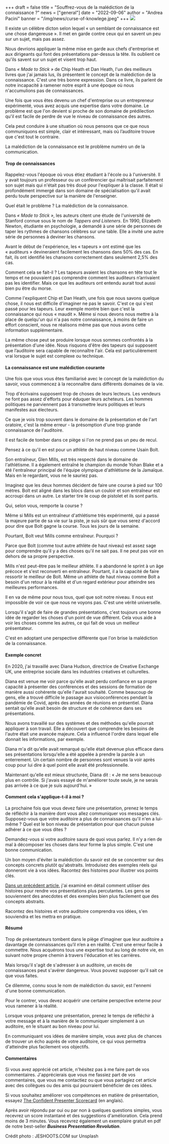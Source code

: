 +++
draft = false
title = "Souffrez-vous de la malédiction de la connaissance ?"
news = ["general"]
date = "2022-09-06"
author = "Andrea Pacini"
banner = "/img/news/curse-of-knowlege.jpeg"
+++
![](/img/news/curse-of-knowlege.jpeg)

Il existe un célèbre dicton selon lequel « un semblant de connaissance est une chose dangereuse ». Il met en garde contre ceux qui en savent un peu sur un sujet, mais pas assez.

Nous devrions appliquer la même mise en garde aux chefs d'entreprise et aux dirigeants qui font des présentations par-dessus la tête. Ils oublient ce qu'ils savent sur un sujet et visent trop haut.

Dans *« Made to Stick »* de Chip Heath et Dan Heath, l'un des meilleurs livres que j'ai jamais lus, ils présentent le concept de la malédiction de la connaissance. C'est une très bonne expression. Dans ce livre, ils parlent de notre incapacité à ramener notre esprit à une époque où nous n'accumulions pas de connaissances.

Une fois que vous êtes devenu un chef d'entreprise ou un entrepreneur expérimenté, vous avez acquis une expertise dans votre domaine. Le problème est que l'on devient si proche de son domaine de prédilection qu'il est facile de perdre de vue le niveau de connaissance des autres.

Cela peut conduire à une situation où nous pensons que ce que nous communiquons est simple, clair et intéressant, mais où l’auditoire trouve que c'est tout le contraire. 

La malédiction de la connaissance est le problème numéro un de la communication. 

#### **Trop de connaissances**

Rappelez-vous l'époque où vous étiez étudiant à l'école ou à l'université. Il y avait toujours un professeur ou un conférencier qui maîtrisait parfaitement son sujet mais qui n'était pas très doué pour l'expliquer à la classe. Il était si profondément immergé dans son domaine de spécialisation qu'il avait perdu toute perspective sur la manière de l'enseigner.

Quel était le problème ? La malédiction de la connaissance. 

Dans *« Made to Stick »*, les auteurs citent une étude de l'université de Stanford connue sous le nom de *Tappers and Listeners*. En 1990, Elizabeth Newton, étudiante en psychologie, a demandé à une série de personnes de taper les rythmes de chansons célèbres sur une table. Elle a invité une autre série de personnes à deviner les chansons.

Avant le début de l'expérience, les « tapeurs » ont estimé que les « auditeurs » devineraient facilement les chansons dans 50% des cas. En fait, ils ont identifié les chansons correctement dans seulement 2,5% des cas.

Comment cela se fait-il ? Les tapeurs avaient les chansons en tête tout le temps et ne pouvaient pas comprendre comment les auditeurs n’arrivaient pas les identifier. Mais ce que les auditeurs ont entendu aurait tout aussi bien pu être du morse.

Comme l'expliquent Chip et Dan Heath, une fois que nous savons quelque chose, il nous est difficile d'imaginer ne pas le savoir. C'est ce qui s'est passé pour les tapeurs. Leur exemple montre bien que c'est la connaissance qui nous « maudit ». Même si nous devons nous mettre à la place de quelqu'un qui n'a pas notre connaissance, à moins de faire un effort conscient, nous ne réalisons même pas que nous avons cette information supplémentaire.

La même chose peut se produire lorsque nous sommes confrontés à la présentation d'une idée. Nous risquons d'être des tapeurs qui supposent que l’auditoire sera capable de reconnaître l'air. Cela est particulièrement vrai lorsque le sujet est complexe ou technique.

#### **La connaissance est une malédiction courante**

Une fois que vous vous êtes familiarisé avec le concept de la malédiction du savoir, vous commencez à la reconnaître dans différents domaines de la vie.

Trop d'écrivains supposent trop de choses de leurs lecteurs. Les vendeurs ne font pas assez d'efforts pour éduquer leurs acheteurs. Les hommes politiques ne parviennent pas à transmettre leurs politiques et leurs manifestes aux électeurs.

Ce que je vois trop souvent dans le domaine de la présentation et de l'art oratoire, c'est la même erreur - la présomption d'une trop grande connaissance de l'auditoire.

Il est facile de tomber dans ce piège si l'on ne prend pas un peu de recul.

Pensez à ce qu'il en est pour un athlète de haut niveau comme Usain Bolt.

Son entraîneur, Glen Mills, est très respecté dans le domaine de l'athlétisme. Il a également entraîné le champion du monde Yohan Blake et a été l'entraîneur principal de l'équipe olympique d'athlétisme de la Jamaïque. Mais en le regardant, vous ne le sauriez pas.

Imaginez que les deux hommes décident de faire une course à pied sur 100 mètres. Bolt est aligné dans les blocs dans un couloir et son entraîneur est accroupi dans un autre. Le starter tire le coup de pistolet et ils sont partis.

Qui, selon vous, remporte la course ? 

Même si Mills est un entraîneur d'athlétisme très expérimenté, qui a passé la majeure partie de sa vie sur la piste, je suis sûr que vous serez d'accord pour dire que Bolt gagne la course. Tous les jours de la semaine. 

Pourtant, Bolt veut Mills comme entraîneur. Pourquoi ? 

Parce que Bolt (comme tout autre athlète de haut niveau) est assez sage pour comprendre qu'il y a des choses qu'il ne sait pas. Il ne peut pas voir en dehors de sa propre perspective.

Mills n'est peut-être pas le meilleur athlète. Il a abandonné le sprint à un âge précoce et s'est reconverti en entraîneur. Pourtant, il a la capacité de faire ressortir le meilleur de Bolt. Même un athlète de haut niveau comme Bolt a besoin d'un retour à la réalité et d'un regard extérieur pour atteindre ses meilleures performances.

Il en va de même pour nous tous, quel que soit notre niveau. Il nous est impossible de voir ce que nous ne voyons pas. C'est une vérité universelle.

Lorsqu'il s'agit de faire de grandes présentations, c'est toujours une bonne idée de regarder les choses d'un point de vue différent. Cela vous aide à voir les choses comme les autres, ce qui fait de vous un meilleur présentateur.

C'est en adoptant une perspective différente que l'on brise la malédiction de la connaissance.

#### **Exemple concret**

En 2020, j'ai travaillé avec Diana Hudson, directrice de Creative Exchange UK, une entreprise sociale dans les industries créatives et culturelles.

Diana est venue me voir parce qu'elle avait perdu confiance en sa propre capacité à présenter des conférences et des sessions de formation de manière aussi cohérente qu'elle l'aurait souhaité. Comme beaucoup de gens, elle a trouvé difficile le passage aux visioconférences pendant la pandémie de Covid, après des années de réunions en présentiel. Diana sentait qu'elle avait besoin de structure et de cohérence dans ses présentations.

Nous avons travaillé sur des systèmes et des méthodes qu'elle pourrait appliquer à son travail. Elle a découvert que comprendre les besoins de l'autre était une avancée majeure. Cela a influencé l'ordre dans lequel elle donnait les informations, par exemple. 

Diana m'a dit qu'elle avait remarqué qu'elle était devenue plus efficace dans ses présentations lorsqu'elle a été appelée à prendre la parole à un enterrement. Un certain nombre de personnes sont venues la voir après coup pour lui dire à quel point elle avait été professionnelle.

Maintenant qu'elle est mieux structurée, Diana dit : « Je me sens beaucoup plus en contrôle. Si j'avais essayé de m'améliorer toute seule, je ne serais pas arrivée à ce que je suis aujourd'hui. »

#### **Comment cela s'applique-t-il à moi ?**

La prochaine fois que vous devez faire une présentation, prenez le temps de réfléchir à la manière dont vous allez communiquer vos messages clés. Supposez-vous que votre auditoire a plus de connaissances qu'il n'en a lui-même ? Quel est le bon niveau de présentation pour que chacun puisse adhérer à ce que vous dites ?

Demandez-vous si votre auditoire saura de quoi vous parlez. Il n'y a rien de mal à décomposer les choses dans leur forme la plus simple. C'est une bonne communication.

Un bon moyen d'éviter la malédiction du savoir est de se concentrer sur des concepts concrets plutôt qu'abstraits. Introduisez des exemples réels qui donneront vie à vos idées. Racontez des histoires pour illustrer vos points clés.

[Dans un précédent article](https://www.ideasonstage.fr/news/2022/08/16/2022-12-02-le_pouvoir_de_la_narration_dans_les_presentations/), j'ai examiné en détail comment utiliser des histoires pour rendre vos présentations plus percutantes. Les gens se souviennent des anecdotes et des exemples bien plus facilement que des concepts abstraits.

Racontez des histoires et votre auditoire comprendra vos idées, s'en souviendra et les mettra en pratique.  

#### **Résumé** 

Trop de présentateurs tombent dans le piège d’imaginer que leur auditoire a davantage de connaissances qu’il n’en a en réalité. C'est une erreur facile à commettre. Nous acquérons tous une expertise tout au long de notre vie, en suivant notre propre chemin à travers l'éducation et les carrières.

Mais lorsqu'il s'agit de s'adresser à un auditoire, un excès de connaissances peut s'avérer dangereux. Vous pouvez supposer qu’il sait ce que vous faites.

Ce dilemme, connu sous le nom de malédiction du savoir, est l'ennemi d'une bonne communication.

Pour le contrer, vous devez acquérir une certaine perspective externe pour vous ramener à la réalité. 

Lorsque vous préparez une présentation, prenez le temps de réfléchir à votre message et à la manière de le communiquer simplement à un auditoire, en le situant au bon niveau pour lui.

En communiquant vos idées de manière simple, vous avez plus de chances de trouver un écho auprès de votre auditoire, ce qui vous permettra d'atteindre plus facilement vos objectifs.

#### **Commentaires**

Si vous avez apprécié cet article, n'hésitez pas à me faire part de vos commentaires. J'apprécierais que vous me fassiez part de vos commentaires, que vous me contactiez ou que vous partagiez cet article avec des collègues ou des amis qui pourraient bénéficier de ces idées.

Si vous souhaitez améliorer vos compétences en matière de présentation, essayez [The Confident Presenter Scorecard](https://presentationscorecard.scoreapp.com/) (en anglais). 

Après avoir répondu par oui ou par non à quelques questions simples, vous recevrez un score instantané et des suggestions d'amélioration. Cela prend moins de 3 minutes. Vous recevrez également un exemplaire gratuit en pdf de notre best-seller ***Business Presentation Revolution***.

Crédit photo : JESHOOTS.COM sur Unsplash